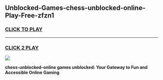 
## Unblocked-Games-chess-unblocked-online-Play-Free-zfzn1
<h3>
<a href="https://premium76.site?title=chess-unblocked-online&ref=10A">CLICK TO PLAY</a></h3>
<hr>

<h3>
<a href="https://premium76.site?title=chess-unblocked-online&ref=10A">CLICK 2 PLAY</a>
  
</h3>

<a href="https://premium76.site?title=chess-unblocked-online&ref=10A"><img src="https://clearcache.store/games.png"></a>


**chess-unblocked-online games unblocked: Your Gateway to Fun and Accessible Online Gaming**
